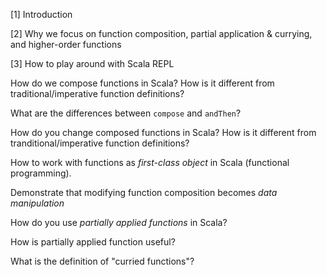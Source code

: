 [1] Introduction

[2] Why we focus on function composition, partial application & currying, and higher-order functions

[3] How to play around with Scala REPL

How do we compose functions in Scala? How is it different from traditional/imperative function definitions?

What are the differences between ```compose``` and ```andThen```?

How do you change composed functions in Scala? How is it different from tranditional/imperative function definitions?

How to work with functions as *first-class object* in Scala (functional programming).

Demonstrate that modifying function composition becomes *data manipulation*


How do you use *partially applied functions* in Scala?

How is partially applied function useful?



What is the definition of "curried functions"?


